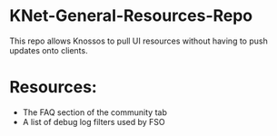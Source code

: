 # KNet-General-Resources-Repo

This repo allows Knossos to pull UI resources without having to push updates onto clients.

# Resources:

- The FAQ section of the community tab
- A list of debug log filters used by FSO

